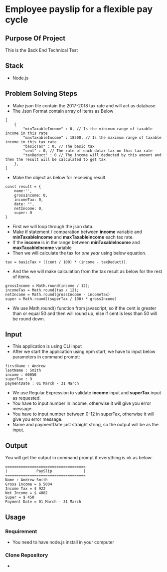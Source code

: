 # Employee payslip for a flexible pay cycle
## Purpose Of Project
This is the Back End Technical Test
## Stack
- Node.js
## Problem Solving Steps
- Make json file contain the 2017-2018 tax rate and will act as database
- The Json Format contain array of items as Below
```
[
    {
        "minTaxableIncome" : 0, // Is the minimum range of taxable income in this rate
        "maxTaxableIncome" : 18200, // Is the maximum range of taxable income in this tax rate
        "basicTax" : 0, // The basic tax 
        "cent" : 0, // The rate of each dolar tax on this tax rate
        "taxDeduct" : 0 // The income will deducted by this amount and then the result will be calculated to get tax
    },
]
```
- Make the object as below for receiving result
```
const result = {
    name:'',
    grossIncome: 0,
    incomeTax: 0,
    date: "",
    netIncome: 0,
    super: 0
}
```

- First we will loop through the json data.
- Make if statement / comparation between **income** variable and **minTaxableIncome** and **maxTaxableIncome** each tax rate.
- If the **income** is in the range between **minTaxableIncome** and **maxTaxableIncome** variable
- Then we will calculate the tax for *one year* using below equation.
```
tax = basicTax + ((cent / 100) * (income - taxDeduct)).
```
- And the we will make calculation from the tax result as below for the rest of items.
```
grossIncome = Math.round(income / 12);
incomeTax = Math.round(tax / 12);
netIncome = Math.round(grossIncome - incomeTax)
super = Math.round((superTax / 100) * grossIncome)
```
- We use Math.round() function from javascript, so if the cent is greater than or equal 50 and then will round up, else if cent is less than 50 will be round down.

## Input
- This application is using CLI input
- After we start the application using npm start, we have to input below parameters in command prompt:
```
firstName : Andrew
lastName : Smith
income : 60050
superTax : 9
paymentDate : 01 March - 31 March
```
- We use Regular Expression to validate **income** input and **superTax** input as requested.
- You have to input number in income, otherwise it will give you error message.
- You have to input number between 0-12 in superTax, otherwise it will give you error message.
- Name and paymentDate just straight string, so the output will be as the input.

## Output
You will get the output in command prompt if everything is ok as below:
```
====================================
|             PaySlip              |
====================================
Name : Andrew Smith
Gross Income = $ 5004
Income Tax = $ 922
Net Income = $ 4082
Super = $ 450
Payment Date = 01 March - 31 March
```

## Usage
### Requirement
- You need to have node.js install in your computer
### Clone Repository
- 